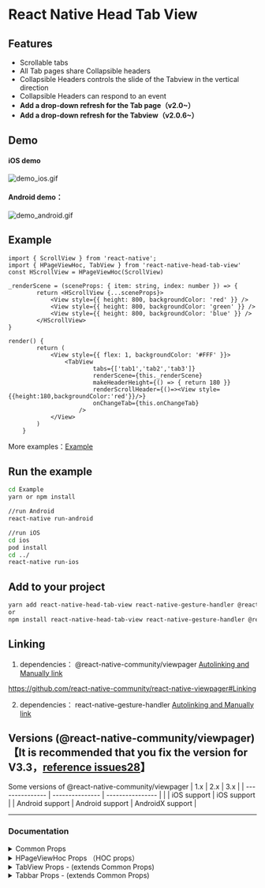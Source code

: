 # React Native Head Tab View

## Features
- Scrollable tabs
- All Tab pages share Collapsible headers
- Collapsible Headers controls the slide of the Tabview in the vertical direction
- Collapsible Headers can respond to an event
- **Add a drop-down refresh for the Tab page（v2.0~）**
- **Add a drop-down refresh for the Tabview（v2.0.6~）**

## Demo

#### iOS demo 

![demo_ios.gif](https://github.com/zyslife/react-native-head-tab-view/blob/master/demoGIF/demo_ios.gif)    

#### Android demo：  

![demo_android.gif](https://github.com/zyslife/react-native-head-tab-view/blob/master/demoGIF/demo_android.gif)  

## Example  

```
import { ScrollView } from 'react-native';
import { HPageViewHoc, TabView } from 'react-native-head-tab-view'
const HScrollView = HPageViewHoc(ScrollView)

_renderScene = (sceneProps: { item: string, index: number }) => {
        return <HScrollView {...sceneProps}>
            <View style={{ height: 800, backgroundColor: 'red' }} />
            <View style={{ height: 800, backgroundColor: 'green' }} />
            <View style={{ height: 800, backgroundColor: 'blue' }} />
        </HScrollView>
}
    
render() {
        return (
            <View style={{ flex: 1, backgroundColor: '#FFF' }}>
                <TabView
                        tabs={['tab1','tab2','tab3']}
                        renderScene={this._renderScene}
                        makeHeaderHeight={() => { return 180 }}
                        renderScrollHeader={()=><View style={{height:180,backgroundColor:'red'}}/>}
                        onChangeTab={this.onChangeTab}
                    />
            </View>
        )
    }
```

More examples：[Example](https://github.com/zyslife/react-native-head-tab-view/blob/master/Example/src/Example.tsx)  

## Run the example  
```sh
cd Example
yarn or npm install

//run Android 
react-native run-android

//run iOS 
cd ios
pod install
cd ../
react-native run-ios
```

## Add to your project

```sh
yarn add react-native-head-tab-view react-native-gesture-handler @react-native-community/viewpager
or  
npm install react-native-head-tab-view react-native-gesture-handler @react-native-community/viewpager --save
```


## Linking  
1. dependencies： @react-native-community/viewpager  [Autolinking and Manually link](https://github.com/react-native-community/react-native-viewpager#Linking)  
 

https://github.com/react-native-community/react-native-viewpager#Linking  

2. dependencies： react-native-gesture-handler [Autolinking and Manually link](https://github.com/software-mansion/react-native-gesture-handler)

## Versions (@react-native-community/viewpager) **【It is recommended that you fix the version for V3.3，[reference issues28](https://github.com/zyslife/react-native-head-tab-view/issues/28)】**
Some versions of @react-native-community/viewpager 
| 1.x             | 2.x             | 3.x              |
| --------------- | --------------- | ---------------- |
|                 | iOS support     | iOS support      |
| Android support | Android support | AndroidX support |




---
### Documentation

<details>
<summary>Common Props</summary>

##### `tabs` (`required`) _(tabs :string[])_

The data source for Tabbar and TabView
Example:

```js
<TabView
    tabs={['tab1','tab2','tab3']}
    
/>
<Tabbar
    tabs={['tab1','tab2','tab3']}
/>
```

##### `averageTab`  _(boolean)_

Whether items in a Tabbar divide the width of the container of the Tabbar equally  
it defaults to true.
`true` : All TAB items divide the width of the tabbar equally
`false` : The width depends on the text of the label item. Wrapped in a ScrollView

Example:

```js
<TabView
    tabs={['tab1','tab2','tab3']}
    averageTab={true|false}
/>
```

##### `tabNameConvert` _((tabname: string) => string) 

Convert the elements in tabs into the titles you want
example:
```tabNameConvert={(tabname)=>return tabname+'_aguai'}```

##### `tabsContainerStyle` _(StyleProp<ViewStyle>)_  
These styles will be applied to the Tabbar view content container which wraps all of the child views. 

##### `activeTextStyle` _(StyleProp<ViewStyle>)_  
The style of the tab item when active
defaults to { fontSize: 14, color: '#4D4D4D', fontWeight: 'bold' }

##### `inactiveTextStyle` _(StyleProp<ViewStyle>)_  
The style of the tab item when inactive
defaults to { fontSize: 14, color: '#848484', fontWeight: 'bold' }

</details>

<details>
<summary>HPageViewHoc Props （HOC props）</summary>

##### `isRefreshing`  _(boolean)_   
Whether the scene is refreshing  
##### `onStartRefresh`  _(() => void)_   
If provided, a standard RefreshControl will be added for "Pull to Refresh" functionality.  
Make sure to also set the isRefreshing prop correctly.  
##### `renderRefreshControl`  _(() => React.ReactElement)_   
A custom RefreshControl for scene
##### `refreshHeight`  _(number)_   
If this height is reached, a refresh event will be triggered （onStartRefresh）  
 it defaults to 100
##### `overflowPull`  _(number)_   
It's the distance beyond the refreshHeight, the distance to continue the displacement, when the pull is long enough,  
it defaults to 50.

</details>

<details>
<summary>TabView Props  - (extends  Common Props)</summary>

##### `renderScene` (`required`) _(renderScene :(info: TabViewItemInfo<TabItemT>) => React.ReactElement | null | undefined)_  
Takes an item from tabs and render the scene of the TAB item
When renderScrollHeader is assigned, pass info to the component wrapped by HPageViewHoc

- item _(string)_ : An element in the Tabs array
- index _(number)_ : index


Example:

```js
<TabView
    renderScene={(sceneProps)=>{
        const {item} = sceneProps
        if (item == 'ScrollView') {
            return <Page1 {...sceneProps} />
        } else if (item == 'FlatList') {
            return <Page2 {...sceneProps} />
        } else if (item == 'SectionList') {
            return <Page3 {...sceneProps} />
        }
        return null;
    }}
    
/>
```


##### `renderScrollHeader` _(React.ComponentType<any> | React.ReactElement | null)_

render the collapsible header

```js
<TabView
    makeHeaderHeight={() => { return 180 }}
/>
```
##### `frozeTop` _(number)_

The height at which the top area of the Tabview is frozen

```js
<TabView
    frozeTop={50}
/>
```

##### `headerRespond` _(boolean)_【This property has been deprecated,By default, the header responds to events.】  
Collapsible headers can respond to an event
it defaults to false
```js
<TabView
    headerRespond={true}
/>
```

##### `makeHeaderHeight` 

The height of collapsible header

```js
renderScrollHeader={()=><View style={{height:180,backgroundColor:'red'}}/>}
```  

##### `renderHeader` _(React.ComponentType<any> | React.ReactElement | null)_   
render the header of the Tabview

##### `renderFooter` _(React.ComponentType<any> | React.ReactElement | null)_   
render the footer of the Tabview
##### `initialPage` _(number)_  
The sequence number of the initial scene. 
it defaults to 0  
##### `preInitSceneNum` _(number)_  
Number of pre-loaded pages  
it defaults to 0  
##### `renderTabBar` _(React.ComponentType<any> | React.ReactElement | null)_  
Render the custom tabbar
##### `onChangeTab` _((value: ChangeTabProperties): void)_  
This method is called when the scene is switched
```js
<TabView
    onChangeTab={({from,curIndex}) => { console.log('from:'+from+'-to:'+curIndex) }}
/>

```
##### `onScroll` _((value: number): void)_  
Horizontal scrolling invokes this method  
`value`: Progress relative to total length
##### `locked` _(boolean)_  
Whether horizontal sliding is allowed.  
it defaults to false
##### `scrollEnabled` _(boolean)_
Whether to allow the scene to slide vertically
##### `tabbarStyle` _(StyleProp<ViewStyle>)_  
The style of the Tabbar
##### `extraData` _(any)_ 
A marker property for telling the tabview to re-render (since it implements PureComponent).  
 stick it here and treat it immutably.
##### `isRefreshing`  _(boolean)_   
Whether the TabView is refreshing  
##### `onStartRefresh`  _(() => void)_   
If provided, a standard RefreshControl will be added for "Pull to Refresh" functionality.  
Make sure to also set the isRefreshing prop correctly.
##### `renderRefreshControl`  _(() => React.ReactElement)_   
A custom RefreshControl
##### `refreshHeight`  _(number)_   
If this height is reached, a refresh event will be triggered （onStartRefresh）   
</details>

<details>
<summary>Tabbar Props  - (extends  Common Props)</summary>

##### `style` _(StyleProp<ViewStyle>)_ 
The style of the tabbar
##### `underLineHidden` _(boolean)_  
Whether the underline is displayed  
it defaults to false
##### `underlineStyle` _(StyleProp<ViewStyle>)_  
The style of the underlined container
##### `lineStyle` _(StyleProp<ViewStyle>)_  
The style of the underline
##### `tabItemStyle` _(StyleProp<ViewStyle>)_  
The style of the tab item
##### `renderTabItem`  _(React.ComponentType<any> | React.ReactElement | null)_
Takes an item from data and renders it
##### `renderTabItemButton` _(React.ComponentType<any> | React.ReactElement | null)_
Takes an item from data and renders it to the TAB Item button  
##### `scrollValue`  _(Animated.Value)_  
Progress relative to total length  
##### `renderLeftView` _(React.ComponentType<any> | React.ReactElement | null)_
Render the view to the left of the Tabbar  
##### `renderRightView` _(React.ComponentType<any> | React.ReactElement | null)_
Render the view to the right of the Tabbar   

</details>